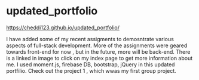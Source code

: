 # updated_portfolio
https://cheddi123.github.io/updated_portfolio/

I have added some of my recent assigments to demosntrate various aspects of full-stack development. More of the assignments were geared towards front-end for now , but in the future, more will be back-end. There is a linked in image to click on my  index page to get more information about me. I used moment.js, firebase DB, bootstrap, jQuery in this updated portfilio. Check out the project 1 , which wwas my first group project. 